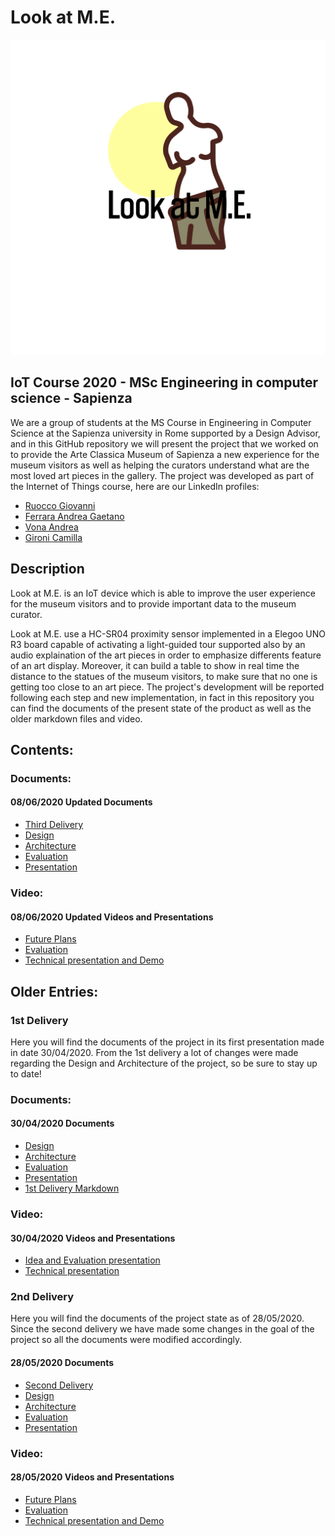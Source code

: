 
# Look at M.E.

![Project Logo](https://github.com/giovanniruocco/smartmuseum/blob/master/images/logo.png)

## IoT Course 2020 - MSc Engineering in computer science - Sapienza

We are a group of students at the MS Course in Engineering in Computer Science at the Sapienza university in Rome supported by a Design Advisor, and in this GitHub repository we will present the project that we worked on to provide the Arte Classica Museum of Sapienza a new experience for the museum visitors as well as helping the curators understand what are the most loved art pieces in the gallery.
The project was developed as part of the Internet of Things course, here are our LinkedIn profiles:

- [Ruocco Giovanni](https://www.linkedin.com/in/giovanniruocco07)
- [Ferrara Andrea Gaetano](https://www.linkedin.com/in/andrea-gaetano-ferrara-98a5371a3)
- [Vona Andrea](https://www.linkedin.com/in/andrea-vona-96b832165)
- [Gironi Camilla](https://www.linkedin.com/in/camilla-gironi)

## Description

Look at M.E. is an IoT device which is able to improve the user experience for the museum visitors and to provide important data to the museum curator.

Look at M.E. use a HC-SR04 proximity sensor implemented in a Elegoo UNO R3 board capable of activating a light-guided tour supported also by an audio explaination of the art pieces in order to emphasize differents feature of an art display.
Moreover, it can build a table to show in real time the distance to the statues of the museum visitors, to make sure that no one is getting too close to an art piece.
The project's development will be reported following each step and new implementation, in fact in this repository you can find the documents of the present state of the product as well as the older markdown files and video.

## Contents:

### Documents:

#### 08/06/2020 Updated Documents

- [Third Delivery](https://github.com/giovanniruocco/smartmuseum/blob/master/3rd%20Delivery.md)
- [Design](https://github.com/giovanniruocco/smartmuseum/blob/master/Design_0806.md)
- [Architecture](https://github.com/giovanniruocco/smartmuseum/blob/master/Architecture_0806.md)
- [Evaluation](https://github.com/giovanniruocco/smartmuseum/blob/master/Evaluation_0806.md)
- [Presentation](https://github.com/giovanniruocco/smartmuseum/blob/master/Presentation_2805.pptx)

### Video:

#### 08/06/2020 Updated Videos and Presentations

- [Future Plans](https://youtu.be/mgdUje6jdrk)
- [Evaluation](https://youtu.be/G556htPPm2g)
- [Technical presentation and Demo](https://www.youtube.com/watch?v=qv295bPE5Qw)

## Older Entries:

### 1st Delivery

Here you will find the documents of the project in its first presentation made in date 30/04/2020.
From the 1st delivery a lot of changes were made regarding the Design and Architecture of the project, so be sure to stay up to date!

### Documents:

#### 30/04/2020 Documents

- [Design](https://github.com/giovanniruocco/smartmuseum/blob/master/Old%20Versions/1st%20Delivery/Design.md)
- [Architecture](https://github.com/giovanniruocco/smartmuseum/blob/master/Old%20Versions/1st%20Delivery/Architecture.md)
- [Evaluation](https://github.com/giovanniruocco/smartmuseum/blob/master/Old%20Versions/1st%20Delivery/Evaluation.md)
- [Presentation](https://github.com/giovanniruocco/smartmuseum/blob/master/Old%20Versions/1st%20Delivery/Presentation.pdf)
- [1st Delivery Markdown](https://github.com/giovanniruocco/smartmuseum/blob/master/Old%20Versions/1st%20Delivery/1st%20Delivery.md)

### Video:

#### 30/04/2020 Videos and Presentations

- [Idea and Evaluation presentation](https://www.youtube.com/watch?v=_c1rHA_vbpU)
- [Technical presentation](https://www.youtube.com/watch?v=XWXVBEEmsI0&feature=youtu.be)

### 2nd Delivery

Here you will find the documents of the project state as of 28/05/2020.
Since the second delivery we have made some changes in the goal of the project so all the documents were modified accordingly.

#### 28/05/2020 Documents

- [Second Delivery](https://github.com/giovanniruocco/smartmuseum/blob/master/Old%20Versions/2nd%20Delivery/2nd%20Delivery.md)
- [Design](https://github.com/giovanniruocco/smartmuseum/blob/master/Old%20Versions/2nd%20Delivery/Design_2805.md)
- [Architecture](https://github.com/giovanniruocco/smartmuseum/blob/master/Old%20Versions/2nd%20Delivery/Architecture_2805.md)
- [Evaluation](https://github.com/giovanniruocco/smartmuseum/blob/master/Old%20Versions/2nd%20Delivery/Evaluation_2805.md)
- [Presentation](https://github.com/giovanniruocco/smartmuseum/blob/master/Presentation_2805.pptx)

### Video:

#### 28/05/2020 Videos and Presentations

- [Future Plans](https://youtu.be/mgdUje6jdrk)
- [Evaluation](https://youtu.be/G556htPPm2g)
- [Technical presentation and Demo](https://www.youtube.com/watch?v=qv295bPE5Qw)
